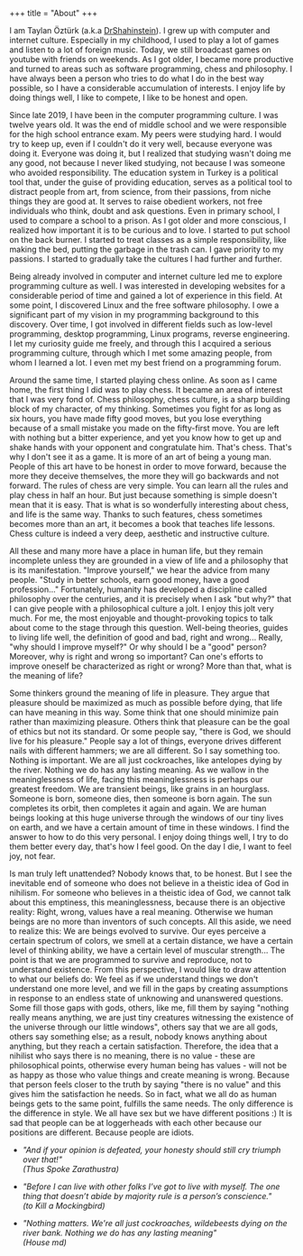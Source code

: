 +++
title = "About"
+++

I am Taylan Öztürk (a.k.a [DrShahinstein](https://github.com/DrShahinstein)). I grew up with computer and internet culture. Especially in my childhood, I used to play a lot of games and listen to a lot of foreign music. Today, we still broadcast games on youtube with friends on weekends. As I got older, I became more productive and turned to areas such as software programming, chess and philosophy. I have always been a person who tries to do what I do in the best way possible, so I have a considerable accumulation of interests. I enjoy life by doing things well, I like to compete, I like to be honest and open.

Since late 2019, I have been in the computer programming culture. I was twelve years old. It was the end of middle school and we were responsible for the high school entrance exam. My peers were studying hard. I would try to keep up, even if I couldn't do it very well, because everyone was doing it. Everyone was doing it, but I realized that studying wasn't doing me any good, not because I never liked studying, not because I was someone who avoided responsibility. The education system in Turkey is a political tool that, under the guise of providing education, serves as a political tool to distract people from art, from science, from their passions, from niche things they are good at. It serves to raise obedient workers, not free individuals who think, doubt and ask questions. Even in primary school, I used to compare a school to a prison. As I got older and more conscious, I realized how important it is to be curious and to love. I started to put school on the back burner. I started to treat classes as a simple responsibility, like making the bed, putting the garbage in the trash can. I gave priority to my passions. I started to gradually take the cultures I had further and further.

Being already involved in computer and internet culture led me to explore programming culture as well. I was interested in developing websites for a considerable period of time and gained a lot of experience in this field. At some point, I discovered Linux and the free software philosophy. I owe a significant part of my vision in my programming background to this discovery. Over time, I got involved in different fields such as low-level programming, desktop programming, Linux programs, reverse engineering. I let my curiosity guide me freely, and through this I acquired a serious programming culture, through which I met some amazing people, from whom I learned a lot. I even met my best friend on a programming forum.

Around the same time, I started playing chess online. As soon as I came home, the first thing I did was to play chess. It became an area of interest that I was very fond of. Chess philosophy, chess culture, is a sharp building block of my character, of my thinking.
 Sometimes you fight for as long as six hours, you have made fifty good moves, but you lose everything because of a small mistake you made on the fifty-first move. You are left with nothing but a bitter experience, and yet you know how to get up and shake hands with your opponent and congratulate him. That's chess. That's why I don't see it as a game. It is more of an art of being a young man. People of this art have to be honest in order to move forward, because the more they deceive themselves, the more they will go backwards and not forward. The rules of chess are very simple. You can learn all the rules and play chess in half an hour. But just because something is simple doesn't mean that it is easy. That is what is so wonderfully interesting about chess, and life is the same way. Thanks to such features, chess sometimes becomes more than an art, it becomes a book that teaches life lessons. Chess culture is indeed a very deep, aesthetic and instructive culture.

All these and many more have a place in human life, but they remain incomplete unless they are grounded in a view of life and a philosophy that is its manifestation. "Improve yourself," we hear the advice from many people. "Study in better schools, earn good money, have a good profession..." Fortunately, humanity has developed a discipline called philosophy over the centuries, and it is precisely when I ask "but why?" that I can give people with a philosophical culture a jolt. I enjoy this jolt very much. For me, the most enjoyable and thought-provoking topics to talk about come to the stage through this question. Well-being theories, guides to living life well, the definition of good and bad, right and wrong... Really, "why should I improve myself?" Or why should I be a "good" person? Moreover, why is right and wrong so important? Can one's efforts to improve oneself be characterized as right or wrong? More than that, what is the meaning of life?

Some thinkers ground the meaning of life in pleasure. They argue that pleasure should be maximized as much as possible before dying, that life can have meaning in this way. Some think that one should minimize pain rather than maximizing pleasure. Others think that pleasure can be the goal of ethics but not its standard. Or some people say, "there is God, we should live for his pleasure." People say a lot of things, everyone drives different nails with different hammers; we are all different. So I say something too. Nothing is important. We are all just cockroaches, like antelopes dying by the river. Nothing we do has any lasting meaning. As we wallow in the meaninglessness of life, facing this meaninglessness is perhaps our greatest freedom. We are transient beings, like grains in an hourglass. Someone is born, someone dies, then someone is born again. The sun completes its orbit, then completes it again and again. We are human beings looking at this huge universe through the windows of our tiny lives on earth, and we have a certain amount of time in these windows. I find the answer to how to do this very personal. I enjoy doing things well, I try to do them better every day, that's how I feel good. On the day I die, I want to feel joy, not fear.

Is man truly left unattended? Nobody knows that, to be honest. But I see the inevitable end of someone who does not believe in a theistic idea of God in nihilism. For someone who believes in a theistic idea of God, we cannot talk about this emptiness, this meaninglessness, because there is an objective reality: Right, wrong, values have a real meaning. Otherwise we human beings are no more than inventors of such concepts. All this aside, we need to realize this: We are beings evolved to survive. Our eyes perceive a certain spectrum of colors, we smell at a certain distance, we have a certain level of thinking ability, we have a certain level of muscular strength... The point is that we are programmed to survive and reproduce, not to understand existence. From this perspective, I would like to draw attention to what our beliefs do: We feel as if we understand things we don't understand one more level, and we fill in the gaps by creating assumptions in response to an endless state of unknowing and unanswered questions. Some fill those gaps with gods, others, like me, fill them by saying "nothing really means anything, we are just tiny creatures witnessing the existence of the universe through our little windows", others say that we are all gods, others say something else; as a result, nobody knows anything about anything, but they reach a certain satisfaction. Therefore, the idea that a nihilist who says there is no meaning, there is no value - these are philosophical points, otherwise every human being has values - will not be as happy as those who value things and create meaning is wrong. Because that person feels closer to the truth by saying "there is no value" and this gives him the satisfaction he needs. So in fact, what we all do as human beings gets to the same point, fulfills the same needs. The only difference is the difference in style. We all have sex but we have different positions :) It is sad that people can be at loggerheads with each other because our positions are different. Because people are idiots.

* _"And if your opinion is defeated, your honesty should still cry triumph over that!"_<br/>_(Thus Spoke Zarathustra)_

* _"Before I can live with other folks I’ve got to live with myself. The one thing that doesn’t abide by majority rule is a person’s conscience."_<br/>_(to Kill a Mockingbird)_

* _"Nothing matters. We're all just cockroaches, wildebeests dying on the river bank. Nothing we do has any lasting meaning"_<br/>_(House md)_
